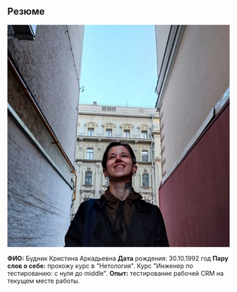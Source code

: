 ## Резюме 
<kbd>
  <img src="фото.jpg" &LT;br&GT;/>
</kbd>

**ФИО:** Будник Кристина Аркадьевна
**Дата** рождения: 30.10.1992 год
**Пару слов о себе:** прохожу курс в "Нетология".
Курс "Инженер по тестированию: с нуля до middle".
**Опыт:** тестирование рабочей CRM на текущем месте работы.
